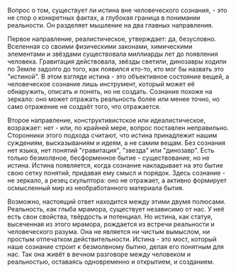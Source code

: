 Вопрос о том, существует ли истина вне человеческого сознания, - это не спор о конкретных фактах, а глубокая граница в понимании реальности. Он разделяет мышление на два главных направления.

Первое направление, реалистическое, утверждает: да, безусловно. Вселенная со своими физическими законами, химическими элементами и звёздами существовала миллиарды лет до появления человека. Гравитация действовала, звёзды светили, динозавры ходили по Земле задолго до того, как появился кто-то, кто мог бы назвать это "истиной". В этом взгляде истина - это объективное состояние вещей, а человеческое сознание лишь инструмент, который может её обнаружить, описать и понять, но не создать. Сознание похоже на зеркало: оно может отражать реальность более или менее точно, но само отражение не создаёт того, что отражается.

Второе направление, конструктивистское или идеалистическое, возражает: нет - или, по крайней мере, вопрос поставлен неправильно. Сторонники этого подхода считают, что истина принадлежит нашим суждениям, высказываниям и идеям, а не самим вещам. Без сознания нет языка, нет понятий "гравитация", "звезда" или "динозавр". Есть только безмолвное, бесформенное бытие - существование, но не истина. Истина появляется, когда сознание накладывает на это бытие свою сетку понятий, придавая ему смысл и порядок. Здесь сознание - не зеркало, а резец скульптора: оно не отражает, а активно формирует осмысленный мир из необработанного материала бытия.

Возможно, настоящий ответ находится между этими двумя полюсами. Реальность, как глыба мрамора, существует независимо от нас. У неё есть свои свойства, твёрдость и потенциал. Но истина, как статуя, высеченная из этого мрамора, рождается из встречи реальности и человеческого разума. Она не является ни чистым вымыслом, ни простым отпечатком действительности. Истина - это мост, который наше сознание строит к безмолвному бытию, делая его понятным для нас. Так она живёт в вечном разговоре между человеком и реальностью, оставаясь одновременно и открытием, и созданием.